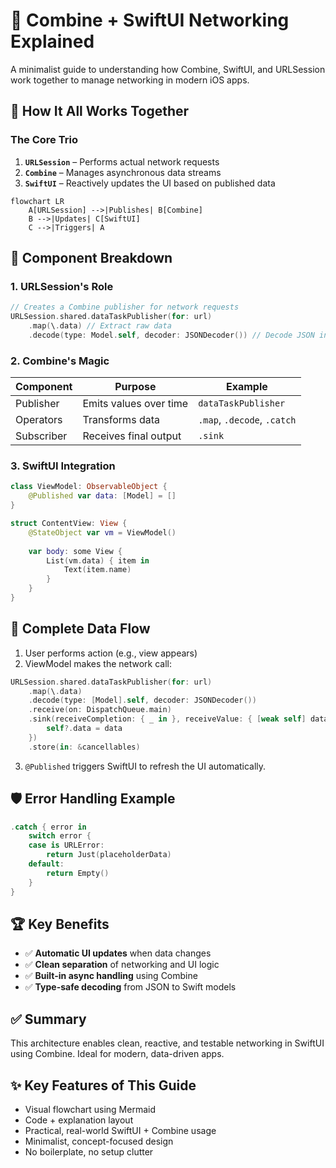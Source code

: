 # 📡 Combine + SwiftUI Networking Explained

A minimalist guide to understanding how Combine, SwiftUI, and URLSession work together to manage networking in modern iOS apps.

## 🔗 How It All Works Together

### The Core Trio

1. **`URLSession`** – Performs actual network requests  
2. **`Combine`** – Manages asynchronous data streams  
3. **`SwiftUI`** – Reactively updates the UI based on published data  

```mermaid
flowchart LR
    A[URLSession] -->|Publishes| B[Combine]
    B -->|Updates| C[SwiftUI]
    C -->|Triggers| A
```

## 🧩 Component Breakdown

### 1. URLSession's Role

```swift
// Creates a Combine publisher for network requests
URLSession.shared.dataTaskPublisher(for: url)
    .map(\.data) // Extract raw data
    .decode(type: Model.self, decoder: JSONDecoder()) // Decode JSON into Swift model
```

### 2. Combine's Magic

| Component   | Purpose                | Example                |
|------------|------------------------|------------------------|
| Publisher  | Emits values over time | `dataTaskPublisher`    |
| Operators  | Transforms data        | `.map`, `.decode`, `.catch` |
| Subscriber | Receives final output  | `.sink`                |

### 3. SwiftUI Integration

```swift
class ViewModel: ObservableObject {
    @Published var data: [Model] = []
}

struct ContentView: View {
    @StateObject var vm = ViewModel()
    
    var body: some View {
        List(vm.data) { item in
            Text(item.name)
        }
    }
}
```

## 🔄 Complete Data Flow

1. User performs action (e.g., view appears)  
2. ViewModel makes the network call:

```swift
URLSession.shared.dataTaskPublisher(for: url)
    .map(\.data)
    .decode(type: [Model].self, decoder: JSONDecoder())
    .receive(on: DispatchQueue.main)
    .sink(receiveCompletion: { _ in }, receiveValue: { [weak self] data in
        self?.data = data
    })
    .store(in: &cancellables)
```

3. `@Published` triggers SwiftUI to refresh the UI automatically.

## 🛡 Error Handling Example

```swift
.catch { error in
    switch error {
    case is URLError:
        return Just(placeholderData)
    default:
        return Empty()
    }
}
```

## 🏆 Key Benefits

- ✅ **Automatic UI updates** when data changes  
- ✅ **Clean separation** of networking and UI logic  
- ✅ **Built-in async handling** using Combine  
- ✅ **Type-safe decoding** from JSON to Swift models  

## ✅ Summary

This architecture enables clean, reactive, and testable networking in SwiftUI using Combine. Ideal for modern, data-driven apps.

## ✨ Key Features of This Guide

- Visual flowchart using Mermaid  
- Code + explanation layout  
- Practical, real-world SwiftUI + Combine usage  
- Minimalist, concept-focused design  
- No boilerplate, no setup clutter

